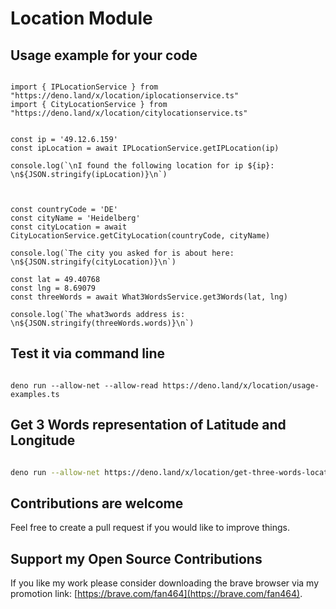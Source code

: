 # Location Module

## Usage example for your code

```

import { IPLocationService } from "https://deno.land/x/location/iplocationservice.ts"
import { CityLocationService } from "https://deno.land/x/location/citylocationservice.ts"


const ip = '49.12.6.159'
const ipLocation = await IPLocationService.getIPLocation(ip)

console.log(`\nI found the following location for ip ${ip}: \n${JSON.stringify(ipLocation)}\n`)



const countryCode = 'DE'
const cityName = 'Heidelberg'
const cityLocation = await CityLocationService.getCityLocation(countryCode, cityName)

console.log(`The city you asked for is about here: \n${JSON.stringify(cityLocation)}\n`)

const lat = 49.40768
const lng = 8.69079
const threeWords = await What3WordsService.get3Words(lat, lng)

console.log(`The what3words address is: \n${JSON.stringify(threeWords.words)}\n`)

```

## Test it via command line

```

deno run --allow-net --allow-read https://deno.land/x/location/usage-examples.ts

```

## Get 3 Words representation of Latitude and Longitude

```sh

deno run --allow-net https://deno.land/x/location/get-three-words-location.ts yourW3WAPIKey

```

## Contributions are welcome

Feel free to create a pull request if you would like to improve things.

## Support my Open Source Contributions

If you like my work please consider downloading the brave browser via my promotion link: [https://brave.com/fan464](https://brave.com/fan464).

![![](https://brave.com/)](https://brave.com/wp-content/uploads/2019/01/logotype-full-color.svg)
